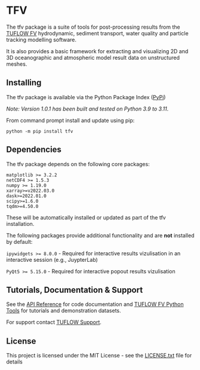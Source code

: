 # TFV
The tfv package is a suite of tools for post-processing results from the [TUFLOW FV](https://www.tuflow.com/Tuflow%20FV.aspx) hydrodynamic, sediment transport, water quality and particle tracking modelling software. 

It is also provides a basic framework for extracting and visualizing 2D and 3D oceanographic and atmospheric model result data on unstructured meshes.

## Installing
The tfv package is available via the Python Package Index ([PyPi](https://pypi.org/project/tfv/))

*Note: Version 1.0.1 has been built and tested on Python 3.9 to 3.11*.

From command prompt install and update using pip:

```
python -m pip install tfv
```

## Dependencies
The tfv package depends on the following core packages:

```
matplotlib >= 3.2.2
netCDF4 >= 1.5.3
numpy >= 1.19.0
xarray>=v2022.03.0
dask>=2022.01.0
scipy>=1.6.0
tqdm>=4.50.0
```

These will be automatically installed or updated as part of the tfv installation.

The following packages provide additional functionality and are **not** installed by default:

`ipywidgets >= 8.0.0` - Required for interactive results vizulisation in an interactive session (e.g., JuypterLab)

`PyQt5 >= 5.15.0`  - Required for interactive popout results vizulisation

## Tutorials, Documentation & Support
See the [API Reference](https://tfv.readthedocs.io/en/latest/) for code documentation and
[TUFLOW FV Python Tools](https://fvwiki.tuflow.com/index.php?title=FV_Python_Tools) for tutorials and demonstration 
datasets. 

For support contact [TUFLOW Support](mailto:support@tuflow.com).

## License
This project is licensed under the MIT License - see the [LICENSE.txt](https://gitlab.com/TUFLOW/tfv/blob/master/LICENSE) file for details
